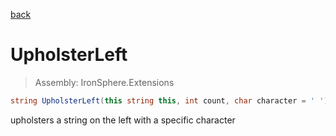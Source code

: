 ﻿

[back](/IronSphere.Extensions/types/StringExtension)

# UpholsterLeft

> Assembly: IronSphere.Extensions

```csharp
string UpholsterLeft(this string this, int count, char character = ' ')
```

upholsters a string on the left with a specific character

 